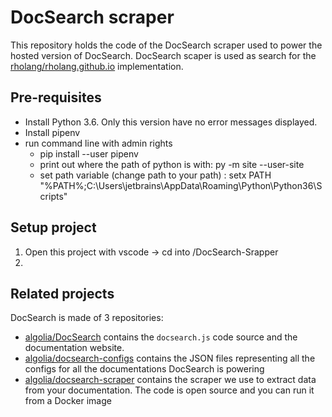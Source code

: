# DocSearch scraper

This repository holds the code of the DocSearch scraper used to power the hosted
version of DocSearch. DocSearch scaper is used as search for the [rholang/rholang.github.io](rholang/rholang.github.io) implementation. 

## Pre-requisites
- Install Python 3.6. Only this version have no error messages displayed.
- Install pipenv
- run command line with admin rights
  - pip install --user pipenv
  - print out where the path of python is with: py -m site --user-site
  - set path variable (change path to your path) : setx PATH "%PATH%;C:\Users\jetbrains\AppData\Roaming\Python\Python36\Scripts"


## Setup project
1. Open this project with vscode -> cd into /DocSearch-Srapper
2. 





## Related projects

DocSearch is made of 3 repositories:

- [algolia/DocSearch][3] contains the `docsearch.js` code source and the
  documentation website.
- [algolia/docsearch-configs][4] contains the JSON files representing all the
  configs for all the documentations DocSearch is powering
- [algolia/docsearch-scraper][5] contains the scraper we use to extract data
  from your documentation. The code is open source and you can run it from a
  Docker image

[1]: https://community.algolia.com/docsearch/
[2]: https://community.algolia.com/docsearch/run-your-own.html
[3]: https://github.com/algolia/docsearch
[4]: https://github.com/algolia/docsearch-configs
[5]: https://github.com/algolia/docsearch-scraper

